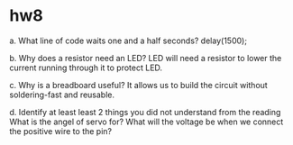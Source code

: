 # hw8
a. What line of code waits one and a half seconds?
delay(1500);

b. Why does a resistor need an LED?
LED will need a resistor to lower the current running through it to protect LED.

c. Why is a breadboard useful?
It allows us to build the circuit without soldering-fast and reusable.

d. Identify at least least 2 things you did not understand from the reading
What is the angel of servo for?
What will the voltage be when we connect the positive wire to the pin?
